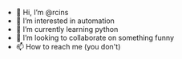 - 👋 Hi, I’m @rcins
- 👀 I’m interested in automation
- 🌱 I’m currently learning python
- 💞️ I’m looking to collaborate on something funny
- 📫 How to reach me (you don't)

<!---
rcins/rcins is a ✨ special ✨ repository because its `README.md` (this file) appears on your GitHub profile.
You can click the Preview link to take a look at your changes.
--->
